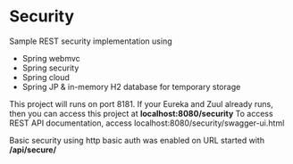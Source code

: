 # Security
Sample REST security implementation using

 - Spring webmvc
 - Spring security
 - Spring cloud
 - Spring JP & in-memory H2 database for temporary storage

This project will runs on port 8181.
If your Eureka and Zuul already runs, then you can access this project at **localhost:8080/security**
To access REST API documentation, access localhost:8080/security/swagger-ui.html

Basic security using http basic auth was enabled on URL started with **/api/secure/**
